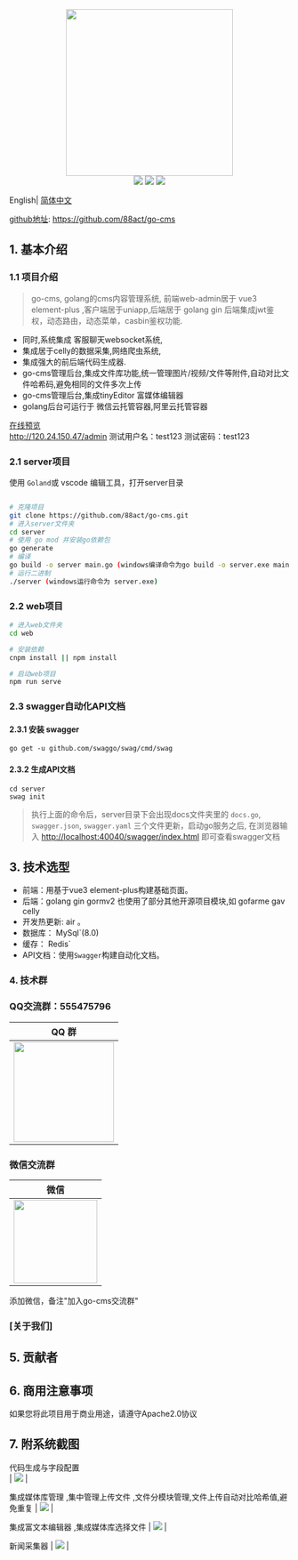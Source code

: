 <div align=center>
<img src="https://cms.88act.com/res/img/go-cms.png" width=300" height="300" />
</div>
<div align=center>
<img src="https://img.shields.io/badge/golang-1.16-blue"/>
<img src="https://img.shields.io/badge/gin-1.6.3-blue"/>
<img src="https://img.shields.io/badge/vue-3.0.0-blue"/> 

</div>

English| [简体中文](./README.md) 

 
[github地址](https://github.com/88act/go-cms): https://github.com/88act/go-cms
 
 

## 1. 基本介绍

### 1.1 项目介绍

> go-cms, golang的cms内容管理系统, 前端web-admin居于 vue3 element-plus ,客户端居于uniapp,后端居于 golang gin  后端集成jwt鉴权，动态路由，动态菜单，casbin鉴权功能.
- 同时,系统集成 客服聊天websocket系统, 
- 集成居于celly的数据采集,网络爬虫系统,
- 集成强大的前后端代码生成器.
- go-cms管理后台,集成文件库功能,统一管理图片/视频/文件等附件,自动对比文件哈希码,避免相同的文件多次上传
- go-cms管理后台,集成tinyEditor 富媒体编辑器
- golang后台可运行于 微信云托管容器,阿里云托管容器


 
[在线预览](http://120.24.150.47/admin)   
http://120.24.150.47/admin
测试用户名：test123
测试密码：test123 
 

### 2.1 server项目

使用 `Goland`或 vscode 编辑工具，打开server目录 
```bash

# 克隆项目
git clone https://github.com/88act/go-cms.git
# 进入server文件夹
cd server 
# 使用 go mod 并安装go依赖包
go generate 
# 编译 
go build -o server main.go (windows编译命令为go build -o server.exe main.go ) 
# 运行二进制
./server (windows运行命令为 server.exe)
```

### 2.2 web项目

```bash
# 进入web文件夹
cd web

# 安装依赖
cnpm install || npm install

# 启动web项目
npm run serve
```

### 2.3 swagger自动化API文档

#### 2.3.1 安装 swagger

 
````
go get -u github.com/swaggo/swag/cmd/swag
````
  
#### 2.3.2 生成API文档

```` shell
cd server
swag init
````

> 执行上面的命令后，server目录下会出现docs文件夹里的 `docs.go`, `swagger.json`, `swagger.yaml` 三个文件更新，启动go服务之后, 在浏览器输入 [http://localhost:40040/swagger/index.html](http://localhost:40040/swagger/index.html) 即可查看swagger文档


## 3. 技术选型

- 前端：用基于vue3 element-plus构建基础页面。
- 后端：golang gin gormv2  也使用了部分其他开源项目模块,如 gofarme  gav celly
- 开发热更新: air 。
- 数据库： MySql`(8.0) 
- 缓存： Redis` 
- API文档：使用`Swagger`构建自动化文档。
 
 

### 4. 技术群

### QQ交流群：555475796
| QQ 群 |
|  :---:  |
| <img src="https://cms.88act.com/res/img/qq.jpg" width="180"/> |

### 微信交流群
| 微信 |
|  :---:  | 
| <img width="150" src="https://cms.88act.com/res/img/wx.png"> 

添加微信，备注"加入go-cms交流群"

### [关于我们] 

## 5. 贡献者
 
## 6. 商用注意事项

如果您将此项目用于商业用途，请遵守Apache2.0协议 


## 7. 附系统截图
  代码生成与字段配置  
| <img src="https://cms.88act.com/res/img/gocms/g1.jpg"  /> |

集成媒体库管理 ,集中管理上传文件 ,文件分模块管理,文件上传自动对比哈希值,避免重复
| <img src="https://cms.88act.com/res/img/gocms/g2.jpg"  /> |

集成富文本编辑器 ,集成媒体库选择文件
| <img src="https://cms.88act.com/res/img/gocms/g3.jpg"  /> |

新闻采集器
| <img src="https://cms.88act.com/res/img/gocms/g4.jpg"  /> |
 
